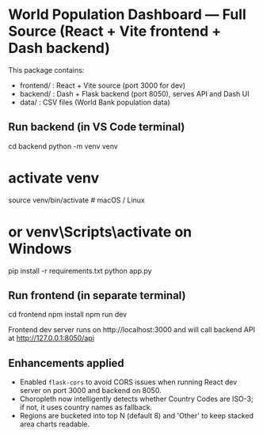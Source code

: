 # World Population Dashboard — Full Source (React + Vite frontend + Dash backend)

This package contains:
- frontend/ : React + Vite source (port 3000 for dev)
- backend/  : Dash + Flask backend (port 8050), serves API and Dash UI
- data/     : CSV files (World Bank population data)

## Run backend (in VS Code terminal)
cd backend
python -m venv venv
# activate venv
source venv/bin/activate   # macOS / Linux
# or venv\Scripts\activate on Windows
pip install -r requirements.txt
python app.py

## Run frontend (in separate terminal)
cd frontend
npm install
npm run dev

Frontend dev server runs on http://localhost:3000 and will call backend API at http://127.0.0.1:8050/api


## Enhancements applied

- Enabled `flask-cors` to avoid CORS issues when running React dev server on port 3000 and backend on 8050.
- Choropleth now intelligently detects whether Country Codes are ISO-3; if not, it uses country names as fallback.
- Regions are bucketed into top N (default 8) and 'Other' to keep stacked area charts readable.
